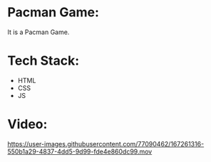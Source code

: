 # Pacman Game:
  It is a Pacman Game.

# Tech Stack:

- HTML
- CSS
- JS

# Video:



https://user-images.githubusercontent.com/77090462/167261316-550b1a29-4837-4dd5-9d99-fde4e860dc99.mov

